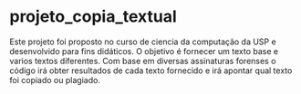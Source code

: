 # projeto_copia_textual
Este projeto foi proposto no curso de ciencia da computação da USP e desenvolvido para fins didáticos. O objetivo é fornecer um texto base e varios textos diferentes. Com base em diversas assinaturas forenses o código irá obter resultados de cada texto fornecido e irá apontar qual texto foi copiado ou plagiado.  
